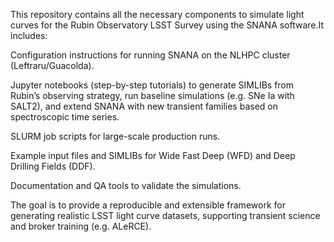 This repository contains all the necessary components to simulate light curves for the Rubin Observatory LSST Survey using the SNANA software.It includes:

Configuration instructions for running SNANA on the NLHPC cluster (Leftraru/Guacolda).

Jupyter notebooks (step-by-step tutorials) to generate SIMLIBs from Rubin’s observing strategy, run baseline simulations (e.g. SNe Ia with SALT2), and extend SNANA with new transient families based on spectroscopic time series.

SLURM job scripts for large-scale production runs.

Example input files and SIMLIBs for Wide Fast Deep (WFD) and Deep Drilling Fields (DDF).

Documentation and QA tools to validate the simulations.

The goal is to provide a reproducible and extensible framework for generating realistic LSST light curve datasets, supporting transient science and broker training (e.g. ALeRCE).
